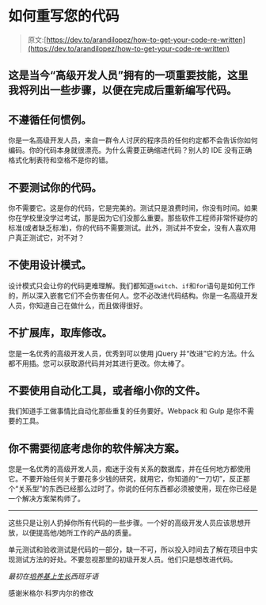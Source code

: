 # 如何重写您的代码

> 原文:[https://dev.to/arandilopez/how-to-get-your-code-re-written](https://dev.to/arandilopez/how-to-get-your-code-re-written)

## 这是当今“高级开发人员”拥有的一项重要技能，这里我将列出一些步骤，以便在完成后重新编写代码。

## 不遵循任何惯例。

你是一名高级开发人员，来自一群令人讨厌的程序员的任何约定都不会告诉你如何编码。你的代码本身就很漂亮。为什么需要正确缩进代码？别人的 IDE 没有正确格式化制表符和空格不是你的错。

## 不要测试你的代码。

你不需要它。这是你的代码，它是完美的。测试只是浪费时间，你没有时间。如果你在学校里没学过考试，那是因为它们没那么重要。那些软件工程师非常怀疑你的标准(或者缺乏标准)，你的代码不需要测试。此外，测试并不安全，没有人喜欢用户真正测试它，对不对？

## 不使用设计模式。

设计模式只会让你的代码更难理解。我们都知道`switch`、`if`和`for`语句是如何工作的，所以深入嵌套它们不会伤害任何人。您不必改进代码结构。你是一名高级开发人员，你知道自己在做什么，而且做得很好。

## 不扩展库，取库修改。

您是一名优秀的高级开发人员，优秀到可以使用 jQuery 并“改进”它的方法。什么都不用插。您可以获取源代码并对其进行更改。你太棒了。

## 不要使用自动化工具，或者缩小你的文件。

我们知道手工做事情比自动化那些重复的任务要好。Webpack 和 Gulp 是你不需要的工具。

## 你不需要彻底考虑你的软件解决方案。

您是一名优秀的高级开发人员，痴迷于没有关系的数据库，并在任何地方都使用它。不要开始任何关于要花多少钱的研究，就用它，你知道的“一刀切”，反正那个“关系型”的东西已经那么过时了。你说的任何东西都必须被使用，现在你已经是一个解决方案架构师了。

* * *

这些只是让别人扔掉你所有代码的一些步骤。一个好的高级开发人员应该思想开放，以便提高他/她所工作的产品的质量。

单元测试和验收测试是代码的一部分，缺一不可，所以投入时间去了解在项目中实现测试方法的好处。不要忽视那里的初级开发人员。他们只是想改进代码。

*最初在[培养基上生长](https://medium.com/@arandilopez/c%C3%83%C2%B3mo-hacer-que-re-escriban-tu-c%C3%83%C2%B3digo-e94958ca553e)西班牙语*

感谢米格尔·科罗内尔的修改